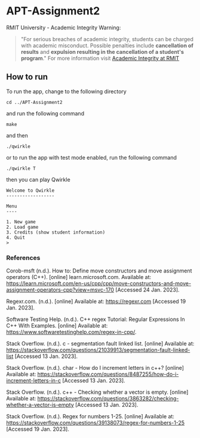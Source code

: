 # APT-Assignment2

RMIT University - Academic Integrity Warning:
> "For serious breaches of academic integrity, students can be charged with academic misconduct. Possible penalties include **cancellation of results** and **expulsion resulting in the cancellation of a student's program**."
For more information visit [Academic Integrity at RMIT](https://www.rmit.edu.au/students/my-course/assessment-results/academic-integrity)


## How to run

To run the app, change to the following directory

```
cd ../APT-Assignment2
```

and run the following command

```
make
```

and then

```
./qwirkle  
```

or to run the app with test mode enabled, run the following command

```
./qwirkle T
```

then you can play Qwirkle

```
Welcome to Qwirkle
------------------

Menu
----

1. New game
2. Load game
3. Credits (show student information)
4. Quit
> 
```


### References

Corob-msft (n.d.). How to: Define move constructors and move assignment operators (C++). [online] learn.microsoft.com. Available at: https://learn.microsoft.com/en-us/cpp/cpp/move-constructors-and-move-assignment-operators-cpp?view=msvc-170 [Accessed 24 Jan. 2023].

Regexr.com. (n.d.). [online] Available at: https://regexr.com [Accessed 19 Jan. 2023].

Software Testing Help. (n.d.). C++ regex Tutorial: Regular Expressions In C++ With Examples. [online] Available at: https://www.softwaretestinghelp.com/regex-in-cpp/.

Stack Overflow. (n.d.). c - segmentation fault linked list. [online] Available at: https://stackoverflow.com/questions/21039913/segmentation-fault-linked-list [Accessed 13 Jan. 2023].

Stack Overflow. (n.d.). char - How do I increment letters in c++? [online] Available at: https://stackoverflow.com/questions/8487255/how-do-i-increment-letters-in-c [Accessed 13 Jan. 2023].

Stack Overflow. (n.d.). c++ - Checking whether a vector is empty. [online] Available at: https://stackoverflow.com/questions/3863282/checking-whether-a-vector-is-empty [Accessed 13 Jan. 2023].

Stack Overflow. (n.d.). Regex for numbers 1-25. [online] Available at: https://stackoverflow.com/questions/39138073/regex-for-numbers-1-25 [Accessed 19 Jan. 2023].

